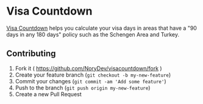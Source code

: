 # Visa Countdown

[Visa Countdown](https://visacountdown.com) helps you calculate your visa days in areas that have a "90 days in any 180 days" policy such as the Schengen Area and Turkey.

## Contributing

1. Fork it ( https://github.com/NoryDev/visacountdown/fork )
2. Create your feature branch (`git checkout -b my-new-feature`)
3. Commit your changes (`git commit -am 'Add some feature'`)
4. Push to the branch (`git push origin my-new-feature`)
5. Create a new Pull Request
